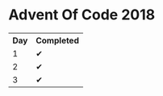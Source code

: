 <h1> Advent Of Code 2018 </h1>
<table>
  <tr>
    <th>Day</th>
    <th>Completed</th>
  </tr>
  <tr>
    <td> 1 </td>
    <td> ✔ </td>
  </tr>
  <tr>
    <td> 2 </td>
    <td> ✔ </td>
  </tr>
  <tr>
    <td> 3 </td>
    <td> ✔ </td>
  </tr>
 </table>
    
  
